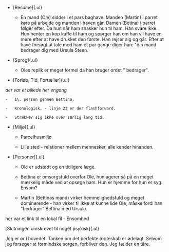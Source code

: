 -   [Resume]{.ul}

    -   En mand (Ole) sidder i et pars baghave. Manden (Martin) i parret
        køre på arbejde og manden i haven går. Damen (Betina) i parret
        følger efter. Da hun når ham snakker hun til ham. Han svare
        ikke. Hun henter en kop kaffe til ham og spørger han om han vil
        have en mere efter at have drukket den første. Han rejser sig og
        går. Efter at have forsøgt at tale med ham et par gange diger
        han: "din mand bedrager dig med Ursula Steen.

-   [Sprog]{.ul}

    -   Oles replik er meget formel da han bruger ordet " bedrager".

-   [Forløb, Tid, Fortæller]{.ul}

*der var et billede her engang*

    -   1\. person gennem Bettina.

    -   Kronologisk. - linje 23 er der flashforward.

    -   Strækker sig ikke over særlig lang tid.

-   [Miljø]{.ul}

    -   Parcelhusmiljø

    -   Lille sted - relationer mellem mennesker, alle kender hinanden.

-   [Personer]{.ul}

    -   Ole er udstødt og en tidligere læge.

    -   Bettina er omsorgsfuld overfor Ole, hun agerer så på en meget
        mærkelig måde ved at opsøge ham. Hun er hjemme for hun er syg.
        Ensom?

    -   Martin (Bettinas mand) virker hemmelighedsfuld og meget
        dominerende - han virker til ikke at kunne lide Ole, måske fordi
        han "bedrager" Bettina med Ursula.

her var et link til en lokal fil
    -   Ensomhed

[Slutningen omskrevet til noget psykisk]{.ul}

Jeg er ør i hovedet. Tanken om det perfekte ægteskab er ødelagt. Selvom
jeg forsøger at formindske sorgen, forbliver den. Jeg fælder en tåre.
